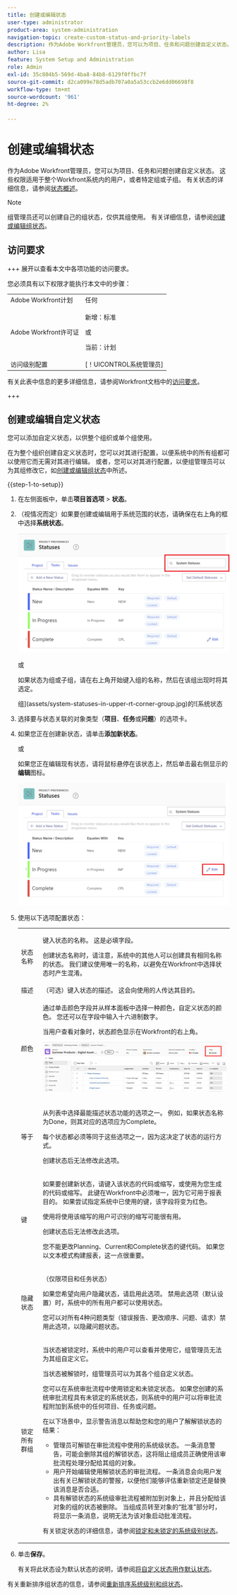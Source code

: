 ```yaml
---
title: 创建或编辑状态
user-type: administrator
product-area: system-administration
navigation-topic: create-custom-status-and-priority-labels
description: 作为Adobe Workfront管理员，您可以为项目、任务和问题创建自定义状态。
author: Lisa
feature: System Setup and Administration
role: Admin
exl-id: 35c804b5-569d-4ba8-84b8-6129f0ffbc7f
source-git-commit: d2ca099e78d5adb707a0a5a53ccb2e6dd06698f8
workflow-type: tm+mt
source-wordcount: '961'
ht-degree: 2%

---
```


# 创建或编辑状态

<!-- Audited: 1/2024 -->

<!--DON'T DELETE, DRAFT OR HIDE THIS ARTICLE. IT IS LINKED TO THE PRODUCT THROUGH CONTEXT SENSITIVE HELP LINKS.-->

作为Adobe Workfront管理员，您可以为项目、任务和问题创建自定义状态。 这些权限适用于整个Workfront系统内的用户，或者特定组或子组。 有关状态的详细信息，请参阅[状态概述](../../../administration-and-setup/customize-workfront/creating-custom-status-and-priority-labels/statuses-overview.md)。

>[!NOTE]
>
>组管理员还可以创建自己的组状态，仅供其组使用。 有关详细信息，请参阅[创建或编辑组状态](../../../administration-and-setup/manage-groups/manage-group-statuses/create-or-edit-a-group-status.md)。

## 访问要求

+++ 展开以查看本文中各项功能的访问要求。

您必须具有以下权限才能执行本文中的步骤：

<table style="table-layout:auto"> 
 <col> 
 <col> 
 <tbody> 
  <tr> 
   <td role="rowheader">Adobe Workfront计划</td> 
   <td>任何</td> 
  </tr> 
  <tr> 
   <td role="rowheader">Adobe Workfront许可证</td> 
   <td>
     <p>新增：标准</p>
     <p>或</p>
     <p>当前：计划</p>
   </td> 
  </tr> 
  <tr> 
   <td role="rowheader">访问级别配置</td> 
   <td>[！UICONTROL系统管理员]</td>
  </tr> 
 </tbody> 
</table>

有关此表中信息的更多详细信息，请参阅Workfront文档中的[访问要求](/help/quicksilver/administration-and-setup/add-users/access-levels-and-object-permissions/access-level-requirements-in-documentation.md)。

+++

## 创建或编辑自定义状态

您可以添加自定义状态，以供整个组织或单个组使用。

在为整个组织创建自定义状态时，您可以对其进行配置，以便系统中的所有组都可以使用它而无需对其进行编辑。 或者，您可以对其进行配置，以便组管理员可以为其组修改它，如[创建或编辑组状态](../../../administration-and-setup/manage-groups/manage-group-statuses/create-or-edit-a-group-status.md)中所述。

{{step-1-to-setup}}

1. 在左侧面板中，单击&#x200B;**项目首选项** > **状态**。

1. （视情况而定）如果要创建或编辑用于系统范围的状态，请确保在右上角的框中选择&#x200B;**系统状态**。

   ![系统状态](assets/system-statuses-in-upper-rt-corner-new.jpg)

   或

   如果状态为组或子组，请在右上角开始键入组的名称，然后在该组出现时将其选定。

   组](assets/system-statuses-in-upper-rt-corner-group.jpg)的![系统状态

1. 选择要与状态关联的对象类型（**项目**、**任务**&#x200B;或&#x200B;**问题**）的选项卡。

1. 如果您正在创建新状态，请单击&#x200B;**添加新状态**。

   或

   如果您正在编辑现有状态，请将鼠标悬停在该状态上，然后单击最右侧显示的&#x200B;**编辑**&#x200B;图标。

   ![编辑自定义状态](assets/custom-status-edit.png)

1. 使用以下选项配置状态：

   <table style="table-layout:auto"> 
    <col> 
    <col> 
    <tbody> 
     <tr> 
      <td role="rowheader">状态名称</td> 
      <td> <p>键入状态的名称。 这是必填字段。</p> <p>创建状态名称时，请注意，系统中的其他人可以创建具有相同名称的状态。 我们建议使用唯一的名称，以避免在Workfront中选择状态时产生混淆。</p> </td> 
     </tr> 
     <tr> 
      <td role="rowheader">描述</td> 
      <td>（可选）键入状态的描述。 这会向使用的人传达其目的。</td> 
     </tr> 
     <tr> 
      <td role="rowheader">颜色</td> 
      <td> <p>通过单击颜色字段并从样本面板中选择一种颜色，自定义状态的颜色。 您还可以在字段中输入十六进制数字。</p> <p>当用户查看对象时，状态颜色显示在Workfront的右上角。</p> <img src="assets/status-color.png" style="width: 350;height: 211;"> </p> </td> 
     </tr> 
     <tr> 
      <td role="rowheader">等于</td> 
      <td> <p>从列表中选择最能描述状态功能的选项之一。 例如，如果状态名称为Done，则其对应的选项应为Complete。</p> <p>每个状态都必须等同于这些选项之一，因为这决定了状态的运行方式。</p> <p>创建状态后无法修改此选项。</p> </td> 
     </tr> 
     <tr> 
      <td role="rowheader">键</td> 
      <td> <p>如果要创建新状态，请键入该状态的代码或缩写，或使用为您生成的代码或缩写。 此键在Workfront中必须唯一，因为它可用于报表目的。 如果尝试指定系统中已使用的键，该字段将变为红色。</p> <p>使用将使用该缩写的用户可识别的缩写可能很有用。</p> <p>创建状态后无法修改此选项。</p> <p>您不能更改Planning、Current和Complete状态的键代码。 如果您以文本模式构建报表，这一点很重要。</p> </td> 
     </tr> 
     <tr> 
      <td role="rowheader">隐藏状态</td> 
      <td> <p>（仅限项目和任务状态）</p> <p>如果您希望向用户隐藏状态，请启用此选项。 禁用此选项（默认设置）时，系统中的所有用户都可以使用状态。</p> <p>您可以对所有4种问题类型（错误报告、更改顺序、问题、请求）禁用此选项，以隐藏问题状态。</p> </td> 
     </tr> 
     <tr> 
      <td role="rowheader">锁定所有群组</td> 
      <td>
       <p>当状态被锁定时，系统中的用户可以查看并使用它，组管理员无法为其组自定义它。</p> 
       <p>当状态被解锁时，组管理员可以为其各个组自定义状态。</p>

   <div>
       <p>您可以在系统审批流程中使用锁定和未锁定状态。 如果您创建的系统审批流程具有未锁定的系统状态，则系统中的用户可以将审批流程附加到系统中的任何项目、任务或问题。</p>
       <p> 在以下场景中，显示警告消息以帮助您和您的用户了解解锁状态的结果：</p>
       <ul>
       <li>管理员可解锁在审批流程中使用的系统级状态。 一条消息警告，可能会删除其组的解锁状态，这将阻止组成员正确使用该审批流程处理分配给其组的对象。</li>
       <li>用户开始编辑使用解锁状态的审批流程。 一条消息会向用户发出有关已解锁状态的警报，以便他们能够评估重新锁定还是替换该消息是否合适。</li>
       <li>具有解锁状态的系统级审批流程被附加到对象上，并且分配给该对象的组的状态被删除。 当组成员转至对象的“批准”部分时，将显示一条消息，说明无法为该对象启动批准流程。</li>
       </ul>
       <p>有关锁定状态的详细信息，请参阅<a href="../../../administration-and-setup/customize-workfront/creating-custom-status-and-priority-labels/lock-or-unlock-a-custom-system-level-status.md" class="MCXref xref">锁定和未锁定的系统级别状态</a>。</p>
       </div>
      </td>
     </tr> 
    </tbody> 
   </table>

1. 单击&#x200B;**保存**。

   有关将此状态设为默认状态的说明，请参阅[将自定义状态用作默认状态](../../../administration-and-setup/customize-workfront/creating-custom-status-and-priority-labels/use-custom-statuses-as-default-statuses.md)。

有关重新排序组状态的信息，请参阅[重新排序系统级别和组状态](../../../administration-and-setup/customize-workfront/creating-custom-status-and-priority-labels/reorder-system-statuses.md)。

